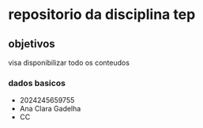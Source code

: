 # repositorio da disciplina tep

## objetivos

visa disponibilizar todo os conteudos

### dados basicos

* 2024245659755
* Ana Clara Gadelha
* CC
